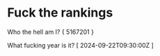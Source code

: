# Fuck the rankings

Who the hell am I?
{ 5167201 }

What fucking year is it?
[ 2024-09-22T09:30:00Z ]
